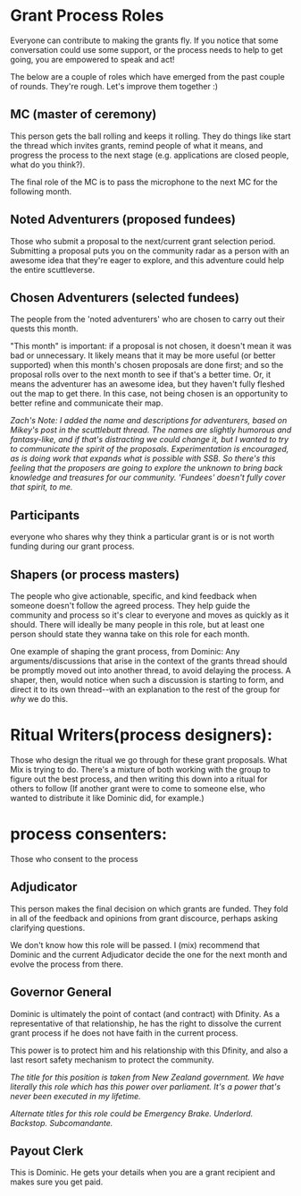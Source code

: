 # Grant Process Roles

Everyone can contribute to making the grants fly. If you notice that some conversation could use some support, or the process needs to help to get going, you are empowered to speak and act!

The below are a couple of roles which have emerged from the past couple of rounds. They're rough. Let's improve them together :) 


## MC (master of ceremony)

This person gets the ball rolling and keeps it rolling. They do things like start the thread which invites grants, remind people of what it means, and progress the process to the next stage (e.g. applications are closed people, what do you think?).

The final role of the MC is to pass the microphone to the next MC for the following month.

## Noted Adventurers (proposed fundees)
 Those who submit a proposal to the next/current grant selection period.  Submitting a proposal puts you on the community radar as a person with an awesome idea that they're eager to explore, and this adventure could help the entire scuttleverse.
 
## Chosen Adventurers (selected fundees)
The people from the 'noted adventurers' who are chosen to carry out their quests this month.  

"This month" is important: if a proposal is not chosen, it doesn't mean it was bad or unnecessary.  It likely means that it may be more useful (or better supported) when this month's chosen proposals are done first; and so the proposal rolls over to the next month to see if that's a better time.  Or, it means the adventurer has an awesome idea, but they haven't fully fleshed out the map to get there. In this case, not being chosen is an opportunity to better refine and communicate their map.

_Zach's Note: I added the name and descriptions for adventurers, based on Mikey's post in the scuttlebutt thread.  The names are slightly humorous and fantasy-like, and if that's distracting we could change it, but I wanted to try to communicate the spirit of the proposals.  Experimentation is encouraged, as is doing work that expands what is possible with SSB.  So there's this feeling that the proposers are going to explore the unknown to bring back knowledge and treasures for our community. 'Fundees' doesn't fully cover that spirit, to me._

## Participants

everyone who shares why they think a particular grant is or is not worth funding during our grant process.

## Shapers (or process masters)

The people who give actionable, specific, and kind feedback when someone doesn't follow the agreed process. They help guide the community and process so it's clear to everyone and moves as quickly as it should.  There will ideally be many people in this role, but at least one person should state they wanna take on this role for each month.

One example of shaping the grant process, from Dominic: Any arguments/discussions that arise in the context of the grants thread should be promptly moved out into another thread, to avoid delaying the process.  A shaper, then, would notice when such a discussion is starting to form, and direct it to its own thread--with an explanation to the rest of the group for _why_ we do this.


# Ritual Writers(process designers): 

Those who design the ritual we go through for these grant proposals. What Mix is trying to do.  There's a mixture of both working with the group to figure out the best process, and then writing this down into a ritual for others to follow (If another grant were to come to someone else, who wanted to distribute it like Dominic did, for example.) 

# process consenters: 
Those who consent to the process

## Adjudicator

This person makes the final decision on which grants are funded. They fold in all of the feedback and opinions from grant discource, perhaps asking clarifying questions.

We don't know how this role will be passed. I (mix) recommend that Dominic and the current Adjudicator decide the one for the next month and evolve the process from there.


## Governor General

Dominic is ultimately the point of contact (and contract) with Dfinity. As a representative of that relationship, he has the right to dissolve the current grant process if he does not have faith in the current process.

This power is to protect him and his relationship with this Dfinity, and also a last resort safety mechanism to protect the community.

_The title for this position is taken from New Zealand government. We have literally this role which has this power over parliament. It's a power that's never been executed in my lifetime._

_Alternate titles for this role could be Emergency Brake. Underlord. Backstop. Subcomandante._

## Payout Clerk

This is Dominic. He gets your details when you are a grant recipient and makes sure you get paid.


